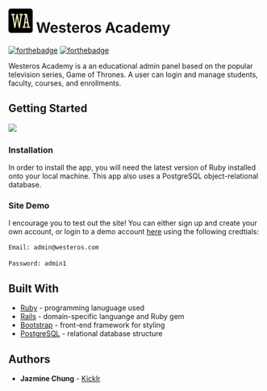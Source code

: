 # <img src="https://github.com/Chungzilla/westeros_academy/blob/master/app/assets/images/favicon-256.png" width="48"> Westeros Academy
[![forthebadge](https://forthebadge.com/images/badges/made-with-ruby.svg)](https://forthebadge.com) 
[![forthebadge](https://forthebadge.com/images/badges/winter-is-coming.svg)](https://forthebadge.com)

Westeros Academy is a an educational admin panel based on the popular television series, Game of Thrones.
A user can login and manage students, faculty, courses, and enrollments.

## Getting Started

<img src="https://media.giphy.com/media/xUA7b7vx3DEZxMA9Zm/giphy.gif">


### Installation
In order to install the app, you will need the latest version of Ruby installed onto your local machine. This app also uses a PostgreSQL object-relational database.

### Site Demo
I encourage you to test out the site! You can either sign up and create your own account, or login to a demo account [here](https://www.westeros-academy.herokuapp.com) using the following credtials:

```
Email: admin@westeros.com

Password: admin1
```

## Built With
- [Ruby](https://www.ruby-lang.org/en/) - programming lanuguage used 
- [Rails](https://rubyonrails.org/) - domain-specific languange and Ruby gem
- [Bootstrap](https://github.com/twbs/bootstrap-rubygem) - front-end framework for styling
- [PostgreSQL](https://www.postgresql.org/) - relational database structure

## Authors
- **Jazmine Chung** - [Kicklr](https://kicklr.herokuapp.com)



